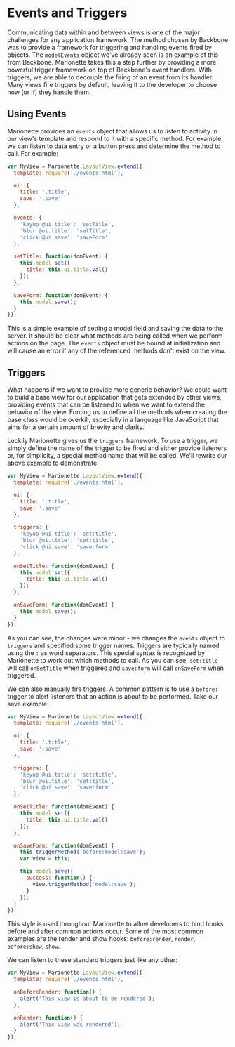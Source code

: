 # Events and Triggers

Communicating data within and between views is one of the major challenges for
any application framework. The method chosen by Backbone was to provide a
framework for triggering and handling events fired by objects. The `modelEvents`
object we've already seen is an example of this from Backbone. Marionette takes
this a step further by providing a more powerful trigger framework on top of
Backbone's event handlers. With triggers, we are able to decouple the firing of
an event from its handler. Many views fire triggers by default, leaving it to
the developer to choose how (or if) they handle them.


## Using Events

Marionette provides an `events` object that allows us to listen to activity in
our view's template and respond to it with a specific method. For example, we
can listen to data entry or a button press and determine the method to call. For
example:

```javascript
var MyView = Marionette.LayoutView.extend({
  template: require('./events.html'),

  ui: {
    title: '.title',
    save: '.save'
  },

  events: {
    'keyup @ui.title': 'setTitle',
    'blur @ui.title': 'setTitle',
    'click @ui.save': 'saveForm'
  },

  setTitle: function(domEvent) {
    this.model.set({
      title: this.ui.title.val()
    });
  },

  saveForm: function(domEvent) {
    this.model.save();
  }
});
```

This is a simple example of setting a model field and saving the data to the
server. It should be clear what methods are being called when we perform actions
on the page. The `events` object must be bound at initialization and will cause
an error if any of the referenced methods don't exist on the view.


## Triggers

What happens if we want to provide more generic behavior? We could want to build
a base view for our application that gets extended by other views, providing
events that can be listened to when we want to extend the behavior of the view.
Forcing us to define all the methods when creating the base class would be
overkill, especially in a language like JavaScript that aims for a certain
amount of brevity and clarity.

Luckily Marionette gives us the `triggers` framework. To use a trigger, we
simply define the name of the trigger to be fired and either provide listeners
or, for simplicity, a special method name that will be called. We'll rewrite our
above example to demonstrate:

```javascript
var MyView = Marionette.LayoutView.extend({
  template: require('./events.html'),

  ui: {
    title: '.title',
    save: '.save'
  },

  triggers: {
    'keyup @ui.title': 'set:title',
    'blur @ui.title': 'set:title',
    'click @ui.save': 'save:form'
  },

  onSetTitle: function(domEvent) {
    this.model.set({
      title: this.ui.title.val()
    });
  },

  onSaveForm: function(domEvent) {
    this.model.save();
  }
});
```

As you can see, the changes were minor - we changes the `events` object to
`triggers` and specified some trigger names. Triggers are typically named
using the `:` as word separators. This special syntax is recognized by
Marionette to work out which methods to call. As you can see, `set:title` will
call `onSetTitle` when triggered and `save:form` will call `onSaveForm` when
triggered.

We can also manually fire triggers. A common pattern is to use a `before:`
trigger to alert listeners that an action is about to be performed. Take our
save example:

```javascript
var MyView = Marionette.LayoutView.extend({
  template: require('./events.html'),

  ui: {
    title: '.title',
    save: '.save'
  },

  triggers: {
    'keyup @ui.title': 'set:title',
    'blur @ui.title': 'set:title',
    'click @ui.save': 'save:form'
  },

  onSetTitle: function(domEvent) {
    this.model.set({
      title: this.ui.title.val()
    });
  },

  onSaveForm: function(domEvent) {
    this.triggerMethod('before:model:save');
    var view = this;

    this.model.save({
      success: function() {
        view.triggerMethod('model:save');
      }
    });
  }
});
```

This style is used throughout Marionette to allow developers to bind hooks
before and after common actions occur. Some of the most common examples are the
render and show hooks: `before:render`, `render`, `before:show`, `show`.

We can listen to these standard triggers just like any other:

```javascript
var MyView = Marionette.LayoutView.extend({
  template: require('./events.html'),

  onBeforeRender: function() {
    alert('This view is about to be rendered');
  },

  onRender: function() {
    alert('This view was rendered');
  }
});
```
